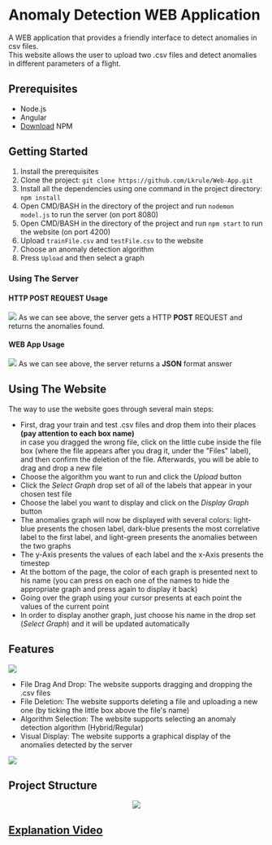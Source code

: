 # Anomaly Detection WEB Application
A WEB application that provides a friendly interface to detect anomalies in csv files.</br>
This website allows the user to upload two .csv files and detect anomalies in different parameters of a flight.

## Prerequisites
* Node.js
* Angular
* [Download](https://phoenixnap.com/kb/install-node-js-npm-on-windows) NPM

## Getting Started
1. Install the prerequisites
2. Clone the project: ```git clone https://github.com/Lkrule/Web-App.git```
3. Install all the dependencies using one command in the project directory: ```npm install```
4. Open CMD/BASH in the directory of the project and run ```nodemon model.js``` to run the server (on port 8080)
5. Open CMD/BASH in the directory of the project and run ```npm start``` to run the website (on port 4200)
6. Upload ```trainFile.csv``` and ```testFile.csv``` to the website
7. Choose an anomaly detection algorithm
8. Press ```Upload``` and then select a graph

### Using The Server
#### HTTP POST REQUEST Usage
<img src = "https://user-images.githubusercontent.com/58342591/120107586-3b44f080-c16a-11eb-8501-b52af86f4d72.jpg">
As we can see above, the server gets a HTTP <b>POST</b> REQUEST and returns the anomalies found.

#### WEB App Usage
<img src = "https://user-images.githubusercontent.com/58342591/120107463-c671b680-c169-11eb-9d32-042047e2b496.jpg">
As we can see above, the server returns a <b>JSON</b> format answer</br>

## Using The Website
The way to use the website goes through several main steps:
* First, drag your train and test .csv files and drop them into their places <b>(pay attention to each box name)</b></br>
in case you dragged the wrong file, click on the little cube inside the file box (where the file appears after you drag it, under the "Files" label), and then confirm the deletion of the file. Afterwards, you will be able to drag and drop a new file</br>
* Choose the algorithm you want to run and click the *Upload* button
* Click the *Select Graph* drop set of all of the labels that appear in your chosen test file
* Choose the label you want to display and click on the *Display Graph* button
* The anomalies graph will now be displayed with several colors: light-blue presents the chosen label, dark-blue presents the most correlative label to the first label, and light-green presents the anomalies between the two graphs
* The y-Axis presents the values of each label and the x-Axis presents the timestep
* At the bottom of the page, the color of each graph is presented next to his name
  (you can press on each one of the names to hide the appropriate graph and press again to display it back)
* Going over the graph using your cursor presents at each point the values of the current point
* In order to display another graph, just choose his name in the drop set (*Select Graph*) and it will be updated automatically

## Features

<img src = "https://user-images.githubusercontent.com/58342591/120105725-e356bb80-c162-11eb-89a0-402c20e21781.jpg"></br>
* File Drag And Drop: The website supports dragging and dropping the .csv files 
* File Deletion: The website supports deleting a file and uploading a new one (by ticking the little box above the file's name)
* Algorithm Selection: The website supports selecting an anomaly detection algorithm (Hybrid/Regular)
* Visual Display: The website supports a graphical display of the anomalies detected by the server 
<img src = "https://user-images.githubusercontent.com/58342591/120106146-9e338900-c164-11eb-8985-199cc17d780f.jpg">

## Project Structure
<p align="center">
<img src = "https://user-images.githubusercontent.com/58342591/120107993-e0ac9400-c16b-11eb-81b6-c0367177ba3e.jpg">
</p>

## [Explanation Video](https://www.youtube.com/watch?v=KzkUP05Zyzk)
